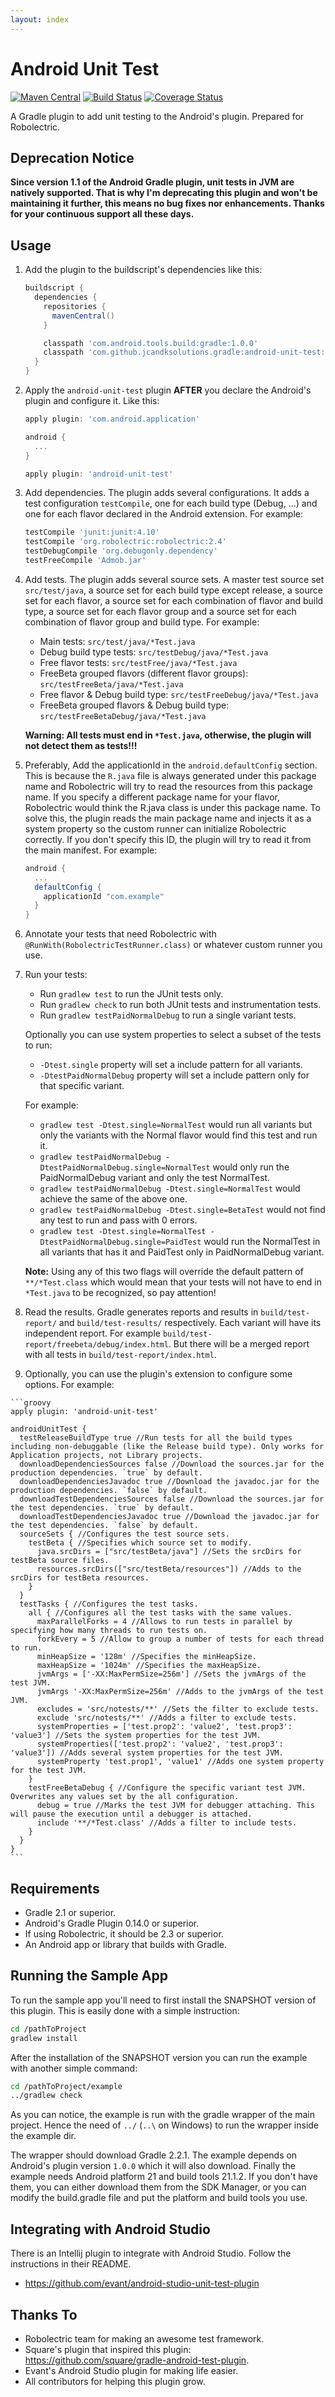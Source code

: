 ```yaml
---
layout: index
---
```



Android Unit Test
=================
[![Maven Central](https://maven-badges.herokuapp.com/maven-central/com.github.jcandksolutions.gradle/android-unit-test/badge.svg)](https://maven-badges.herokuapp.com/maven-central/com.github.jcandksolutions.gradle/android-unit-test)
[![Build Status](https://travis-ci.org/JCAndKSolutions/android-unit-test.svg?branch=master)](https://travis-ci.org/JCAndKSolutions/android-unit-test)
[![Coverage Status](https://coveralls.io/repos/JCAndKSolutions/android-unit-test/badge.png?branch=master)](https://coveralls.io/r/JCAndKSolutions/android-unit-test?branch=master)

A Gradle plugin to add unit testing to the Android's plugin. Prepared for Robolectric.

Deprecation Notice
------------------
**Since version 1.1 of the Android Gradle plugin, unit tests in JVM are natively supported. That is why I'm deprecating this plugin and won't be maintaining it further, this means no bug fixes nor enhancements. Thanks for your continuous support all these days.**

Usage
-----
1.  Add the plugin to the buildscript's dependencies like this:

    ```groovy
    buildscript {
      dependencies {
        repositories {
          mavenCentral()
        }

        classpath 'com.android.tools.build:gradle:1.0.0'
        classpath 'com.github.jcandksolutions.gradle:android-unit-test:2.1.1'
      }
    }
    ```
2.  Apply the `android-unit-test` plugin **AFTER** you declare the Android's plugin and configure it. Like this:

    ```groovy
    apply plugin: 'com.android.application'

    android {
      ...
    }

    apply plugin: 'android-unit-test'
    ```
3.  Add dependencies. The plugin adds several configurations. It adds a test configuration `testCompile`, one for each build type (Debug, ...) and one for each flavor declared in the Android extension. For example:

    ```groovy
    testCompile 'junit:junit:4.10'
    testCompile 'org.robolectric:robolectric:2.4'
    testDebugCompile 'org.debugonly.dependency'
    testFreeCompile 'Admob.jar'
    ```
4.  Add tests. The plugin adds several source sets. A master test source set `src/test/java`, a source set for each build type except release, a source set for each flavor, a source set for each combination of flavor and build type, a source set for each flavor group and a source set for each combination of flavor group and build type. For example:
    - Main tests: `src/test/java/*Test.java`
    - Debug build type tests: `src/testDebug/java/*Test.java`
    - Free flavor tests: `src/testFree/java/*Test.java`
    - FreeBeta grouped flavors (different flavor groups): `src/testFreeBeta/java/*Test.java`
    - Free flavor & Debug build type: `src/testFreeDebug/java/*Test.java`
    - FreeBeta grouped flavors & Debug build type: `src/testFreeBetaDebug/java/*Test.java`

    **Warning: All tests must end in `*Test.java`, otherwise, the plugin will not detect them as tests!!!**
5.  Preferably, Add the applicationId in the `android.defaultConfig` section. This is because the `R.java` file is always generated under this package name and Robolectric will try to read the resources from this package name. If you specify a different package name for your flavor, Robolectric would think the R.java class is under this package name. To solve this, the plugin reads the main package name and injects it as a system property so the custom runner can initialize Robolectric correctly. If you don't specify this ID, the plugin will try to read it from the main manifest. For example:

    ```groovy
    android {
      ...
      defaultConfig {
        applicationId "com.example"
      }
    }
    ```
6.  Annotate your tests that need Robolectric with `@RunWith(RobolectricTestRunner.class)` or whatever custom runner you use.
7.  Run your tests:
    - Run `gradlew test` to run the JUnit tests only.
    - Run `gradlew check` to run both JUnit tests and instrumentation tests.
    - Run `gradlew testPaidNormalDebug` to run a single variant tests.

    Optionally you can use system properties to select a subset of the tests to run:
    - `-Dtest.single` property will set a include pattern for all variants.
    - `-DtestPaidNormalDebug` property will set a include pattern only for that specific variant.

    For example:
    - `gradlew test -Dtest.single=NormalTest` would run all variants but only the variants with the Normal flavor would find this test and run it.
    - `gradlew testPaidNormalDebug -DtestPaidNormalDebug.single=NormalTest` would only run the PaidNormalDebug variant and only the test NormalTest.
    - `gradlew testPaidNormalDebug -Dtest.single=NormalTest` would achieve the same of the above one.
    - `gradlew testPaidNormalDebug -Dtest.single=BetaTest` would not find any test to run and pass with 0 errors.
    - `gradlew test -Dtest.single=NormalTest -DtestPaidNormalDebug.single=PaidTest` would run the NormalTest in all variants that has it and PaidTest only in PaidNormalDebug variant.

    **Note:** Using any of this two flags will override the default pattern of `**/*Test.class` which would mean that your tests will not have to end in `*Test.java` to be recognized, so pay attention!

9.  Read the results. Gradle generates reports and results in `build/test-report/` and `build/test-results/` respectively. Each variant will have its independent report. For example `build/test-report/freebeta/debug/index.html`. But there will be a merged report with all tests in `build/test-report/index.html`.
10.  Optionally, you can use the plugin's extension to configure some options. For example:

    ```groovy
    apply plugin: 'android-unit-test'

    androidUnitTest {
      testReleaseBuildType true //Run tests for all the build types including non-debuggable (like the Release build type). Only works for Application projects, not Library projects.
      downloadDependenciesSources false //Download the sources.jar for the production dependencies. `true` by default.
      downloadDependenciesJavadoc true //Download the javadoc.jar for the production dependencies. `false` by default.
      downloadTestDependenciesSources false //Download the sources.jar for the test dependencies. `true` by default.
      downloadTestDependenciesJavadoc true //Download the javadoc.jar for the test dependencies. `false` by default.
      sourceSets { //Configures the test source sets.
        testBeta { //Specifies which source set to modify.
          java.srcDirs = ["src/testBeta/java"] //Sets the srcDirs for testBeta source files.
          resources.srcDirs(["src/testBeta/resources"]) //Adds to the srcDirs for testBeta resources.
        }
      }
      testTasks { //Configures the test tasks.
        all { //Configures all the test tasks with the same values.
          maxParallelForks = 4 //Allows to run tests in parallel by specifying how many threads to run tests on.
          forkEvery = 5 //Allow to group a number of tests for each thread to run.
          minHeapSize = '128m' //Specifies the minHeapSize.
          maxHeapSize = '1024m' //Specifies the maxHeapSize.
          jvmArgs = ['-XX:MaxPermSize=256m'] //Sets the jvmArgs of the test JVM.
          jvmArgs '-XX:MaxPermSize=256m' //Adds to the jvmArgs of the test JVM.
          excludes = 'src/notests/**' //Sets the filter to exclude tests.
          exclude 'src/notests/**' //Adds a filter to exclude tests.
          systemProperties = ['test.prop2': 'value2', 'test.prop3': 'value3'] //Sets the system properties for the test JVM.
          systemProperties(['test.prop2': 'value2', 'test.prop3': 'value3']) //Adds several system properties for the test JVM.
          systemProperty 'test.prop1', 'value1' //Adds one system property for the test JVM.
        }
        testFreeBetaDebug { //Configure the specific variant test JVM. Overwrites any values set by the all configuration.
          debug = true //Marks the test JVM for debugger attaching. This will pause the execution until a debugger is attached.
          include '**/*Test.class' //Adds a filter to include tests.
        }
      }
    }
    ```

Requirements
------------
- Gradle 2.1 or superior.
- Android's Gradle Plugin 0.14.0 or superior.
- If using Robolectric, it should be 2.3 or superior.
- An Android app or library that builds with Gradle.

Running the Sample App
----------------------
To run the sample app you'll need to first install the SNAPSHOT version of this plugin. This is easily done with a simple instruction:

```bash
cd /pathToProject
gradlew install
```

After the installation of the SNAPSHOT version you can run the example with another simple command:

```bash
cd /pathToProject/example
../gradlew check
```

As you can notice, the example is run with the gradle wrapper of the main project. Hence the need of `../` (`..\` on Windows) to run the wrapper inside the example dir.

The wrapper should download Gradle 2.2.1. The example depends on Android's plugin version `1.0.0` which it will also download. Finally the example needs Android platform 21 and build tools 21.1.2. If you don't have them, you can either download them from the SDK Manager, or you can modify the build.gradle file and put the platform and build tools you use.

Integrating with Android Studio
-------------------------------
There is an Intellij plugin to integrate with Android Studio. Follow the instructions in their README.

- https://github.com/evant/android-studio-unit-test-plugin

Thanks To
---------

- Robolectric team for making an awesome test framework.
- Square's plugin that inspired this plugin: https://github.com/square/gradle-android-test-plugin.
- Evant's Android Studio plugin for making life easier.
- All contributors for helping this plugin grow.
